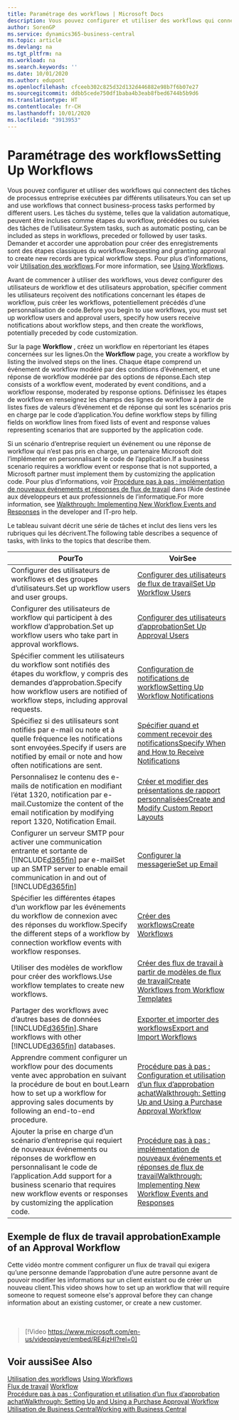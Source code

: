 ```yaml
---
title: Paramétrage des workflows | Microsoft Docs
description: Vous pouvez configurer et utiliser des workflows qui connectent des tâches de processus entreprise exécutées par différents utilisateurs. Les tâches du système, telles que la validation automatique, peuvent être incluses comme étapes du workflow, précédées ou suivies des tâches de l’utilisateur. Demander et accorder une approbation pour créer des enregistrements sont des étapes classiques du workflow.
author: SorenGP
ms.service: dynamics365-business-central
ms.topic: article
ms.devlang: na
ms.tgt_pltfrm: na
ms.workload: na
ms.search.keywords: ''
ms.date: 10/01/2020
ms.author: edupont
ms.openlocfilehash: cfceeb302c825d32d132d446882e98b7f6b07e27
ms.sourcegitcommit: ddbb5cede750df1baba4b3eab8fbed6744b5b9d6
ms.translationtype: HT
ms.contentlocale: fr-CH
ms.lasthandoff: 10/01/2020
ms.locfileid: "3913953"
---
```

# <a name="setting-up-workflows"></a><span data-ttu-id="b8f05-105">Paramétrage des workflows</span><span class="sxs-lookup"><span data-stu-id="b8f05-105">Setting Up Workflows</span></span>
<span data-ttu-id="b8f05-106">Vous pouvez configurer et utiliser des workflows qui connectent des tâches de processus entreprise exécutées par différents utilisateurs.</span><span class="sxs-lookup"><span data-stu-id="b8f05-106">You can set up and use workflows that connect business-process tasks performed by different users.</span></span> <span data-ttu-id="b8f05-107">Les tâches du système, telles que la validation automatique, peuvent être incluses comme étapes du workflow, précédées ou suivies des tâches de l’utilisateur.</span><span class="sxs-lookup"><span data-stu-id="b8f05-107">System tasks, such as automatic posting, can be included as steps in workflows, preceded or followed by user tasks.</span></span> <span data-ttu-id="b8f05-108">Demander et accorder une approbation pour créer des enregistrements sont des étapes classiques du workflow.</span><span class="sxs-lookup"><span data-stu-id="b8f05-108">Requesting and granting approval to create new records are typical workflow steps.</span></span> <span data-ttu-id="b8f05-109">Pour plus d’informations, voir [Utilisation des workflows](across-use-workflows.md).</span><span class="sxs-lookup"><span data-stu-id="b8f05-109">For more information, see [Using Workflows](across-use-workflows.md).</span></span>  

 <span data-ttu-id="b8f05-110">Avant de commencer à utiliser des workflows, vous devez configurer des utilisateurs de workflow et des utilisateurs approbation, spécifier comment les utilisateurs reçoivent des notifications concernant les étapes de workflow, puis créer les workflows, potentiellement précédés d’une personnalisation de code.</span><span class="sxs-lookup"><span data-stu-id="b8f05-110">Before you begin to use workflows, you must set up workflow users and approval users, specify how users receive notifications about workflow steps, and then create the workflows, potentially preceded by code customization.</span></span>  

 <span data-ttu-id="b8f05-111">Sur la page **Workflow** , créez un workflow en répertoriant les étapes concernées sur les lignes.</span><span class="sxs-lookup"><span data-stu-id="b8f05-111">On the **Workflow** page, you create a workflow by listing the involved steps on the lines.</span></span> <span data-ttu-id="b8f05-112">Chaque étape comprend un événement de workflow modéré par des conditions d’événement, et une réponse de workflow modérée par des options de réponse.</span><span class="sxs-lookup"><span data-stu-id="b8f05-112">Each step consists of a workflow event, moderated by event conditions, and a workflow response, moderated by response options.</span></span> <span data-ttu-id="b8f05-113">Définissez les étapes de workflow en renseignez les champs des lignes de workflow à partir de listes fixes de valeurs d’événement et de réponse qui sont les scénarios pris en charge par le code d’application.</span><span class="sxs-lookup"><span data-stu-id="b8f05-113">You define workflow steps by filling fields on workflow lines from fixed lists of event and response values representing scenarios that are supported by the application code.</span></span>  

 <span data-ttu-id="b8f05-114">Si un scénario d’entreprise requiert un événement ou une réponse de workflow qui n’est pas pris en charge, un partenaire Microsoft doit l’implémenter en personnalisant le code de l’application.</span><span class="sxs-lookup"><span data-stu-id="b8f05-114">If a business scenario requires a workflow event or response that is not supported, a Microsoft partner must implement them by customizing the application code.</span></span> <span data-ttu-id="b8f05-115">Pour plus d’informations, voir [Procédure pas à pas : implémentation de nouveaux événements et réponses de flux de travail](/dynamics-nav/Walkthrough--Implementing-New-Workflow-Events-and-Responses) dans l’Aide destinée aux développeurs et aux professionnels de l’informatique.</span><span class="sxs-lookup"><span data-stu-id="b8f05-115">For more information, see [Walkthrough: Implementing New Workflow Events and Responses](/dynamics-nav/Walkthrough--Implementing-New-Workflow-Events-and-Responses) in the developer and IT-pro help.</span></span>

 <span data-ttu-id="b8f05-116">Le tableau suivant décrit une série de tâches et inclut des liens vers les rubriques qui les décrivent.</span><span class="sxs-lookup"><span data-stu-id="b8f05-116">The following table describes a sequence of tasks, with links to the topics that describe them.</span></span>  

|<span data-ttu-id="b8f05-117">**Pour**</span><span class="sxs-lookup"><span data-stu-id="b8f05-117">**To**</span></span>|<span data-ttu-id="b8f05-118">**Voir**</span><span class="sxs-lookup"><span data-stu-id="b8f05-118">**See**</span></span>|  
|------------|-------------|  
|<span data-ttu-id="b8f05-119">Configurer des utilisateurs de workflows et des groupes d’utilisateurs.</span><span class="sxs-lookup"><span data-stu-id="b8f05-119">Set up workflow users and user groups.</span></span>|[<span data-ttu-id="b8f05-120">Configurer des utilisateurs de flux de travail</span><span class="sxs-lookup"><span data-stu-id="b8f05-120">Set Up Workflow Users</span></span>](across-how-to-set-up-workflow-users.md)|  
|<span data-ttu-id="b8f05-121">Configurer des utilisateurs de workflow qui participent à des workflow d’approbation.</span><span class="sxs-lookup"><span data-stu-id="b8f05-121">Set up workflow users who take part in approval workflows.</span></span>|[<span data-ttu-id="b8f05-122">Configurer des utilisateurs d’approbation</span><span class="sxs-lookup"><span data-stu-id="b8f05-122">Set Up Approval Users</span></span>](across-how-to-set-up-approval-users.md)|  
|<span data-ttu-id="b8f05-123">Spécifier comment les utilisateurs du workflow sont notifiés des étapes du workflow, y compris des demandes d’approbation.</span><span class="sxs-lookup"><span data-stu-id="b8f05-123">Specify how workflow users are notified of workflow steps, including approval requests.</span></span>|[<span data-ttu-id="b8f05-124">Configuration de notifications de workflow</span><span class="sxs-lookup"><span data-stu-id="b8f05-124">Setting Up Workflow Notifications</span></span>](across-setting-up-workflow-notifications.md)|  
|<span data-ttu-id="b8f05-125">Spécifiez si des utilisateurs sont notifiés par e-mail ou note et à quelle fréquence les notifications sont envoyées.</span><span class="sxs-lookup"><span data-stu-id="b8f05-125">Specify if users are notified by email or note and how often notifications are sent.</span></span>|[<span data-ttu-id="b8f05-126">Spécifier quand et comment recevoir des notifications</span><span class="sxs-lookup"><span data-stu-id="b8f05-126">Specify When and How to Receive Notifications</span></span>](across-how-to-specify-when-and-how-to-receive-notifications.md)|  
|<span data-ttu-id="b8f05-127">Personnalisez le contenu des e-mails de notification en modifiant l’état 1320, notification par e-mail.</span><span class="sxs-lookup"><span data-stu-id="b8f05-127">Customize the content of the email notification by modifying report 1320, Notification Email.</span></span>|[<span data-ttu-id="b8f05-128">Créer et modifier des présentations de rapport personnalisées</span><span class="sxs-lookup"><span data-stu-id="b8f05-128">Create and Modify Custom Report Layouts</span></span>](ui-how-create-custom-report-layout.md)|  
|<span data-ttu-id="b8f05-129">Configurer un serveur SMTP pour activer une communication entrante et sortante de [!INCLUDE[d365fin](includes/d365fin_md.md)] par e-mail</span><span class="sxs-lookup"><span data-stu-id="b8f05-129">Set up an SMTP server to enable email communication in and out of [!INCLUDE[d365fin](includes/d365fin_md.md)]</span></span>|[<span data-ttu-id="b8f05-130">Configurer la messagerie</span><span class="sxs-lookup"><span data-stu-id="b8f05-130">Set up Email</span></span>](admin-how-setup-email.md)|
|<span data-ttu-id="b8f05-131">Spécifier les différentes étapes d’un workflow par les événements du workflow de connexion avec des réponses du workflow.</span><span class="sxs-lookup"><span data-stu-id="b8f05-131">Specify the different steps of a workflow by connection workflow events with workflow responses.</span></span>|[<span data-ttu-id="b8f05-132">Créer des workflows</span><span class="sxs-lookup"><span data-stu-id="b8f05-132">Create Workflows</span></span>](across-how-to-create-workflows.md)|  
|<span data-ttu-id="b8f05-133">Utiliser des modèles de workflow pour créer des workflows.</span><span class="sxs-lookup"><span data-stu-id="b8f05-133">Use workflow templates to create new workflows.</span></span>|[<span data-ttu-id="b8f05-134">Créer des flux de travail à partir de modèles de flux de travail</span><span class="sxs-lookup"><span data-stu-id="b8f05-134">Create Workflows from Workflow Templates</span></span>](across-how-to-create-workflows-from-workflow-templates.md)|  
|<span data-ttu-id="b8f05-135">Partager des workflows avec d’autres bases de données [!INCLUDE[d365fin](includes/d365fin_md.md)].</span><span class="sxs-lookup"><span data-stu-id="b8f05-135">Share workflows with other [!INCLUDE[d365fin](includes/d365fin_md.md)] databases.</span></span>|[<span data-ttu-id="b8f05-136">Exporter et importer des workflows</span><span class="sxs-lookup"><span data-stu-id="b8f05-136">Export and Import Workflows</span></span>](across-how-to-export-and-import-workflows.md)|  
|<span data-ttu-id="b8f05-137">Apprendre comment configurer un workflow pour des documents vente avec approbation en suivant la procédure de bout en bout.</span><span class="sxs-lookup"><span data-stu-id="b8f05-137">Learn how to set up a workflow for approving sales documents by following an end-to-end procedure.</span></span>|[<span data-ttu-id="b8f05-138">Procédure pas à pas : Configuration et utilisation d’un flux d’approbation achat</span><span class="sxs-lookup"><span data-stu-id="b8f05-138">Walkthrough: Setting Up and Using a Purchase Approval Workflow</span></span>](walkthrough-setting-up-and-using-a-purchase-approval-workflow.md)|  
|<span data-ttu-id="b8f05-139">Ajouter la prise en charge d’un scénario d’entreprise qui requiert de nouveaux événements ou réponses de workflow en personnalisant le code de l’application.</span><span class="sxs-lookup"><span data-stu-id="b8f05-139">Add support for a business scenario that requires new workflow events or responses by customizing the application code.</span></span>|[<span data-ttu-id="b8f05-140">Procédure pas à pas : implémentation de nouveaux événements et réponses de flux de travail</span><span class="sxs-lookup"><span data-stu-id="b8f05-140">Walkthrough: Implementing New Workflow Events and Responses</span></span>](/dynamics-nav/Walkthrough--Implementing-New-Workflow-Events-and-Responses)|  

## <a name="example-of-an-approval-workflow"></a><span data-ttu-id="b8f05-141">Exemple de flux de travail approbation</span><span class="sxs-lookup"><span data-stu-id="b8f05-141">Example of an Approval Workflow</span></span>
<span data-ttu-id="b8f05-142">Cette vidéo montre comment configurer un flux de travail qui exigera qu’une personne demande l’approbation d’une autre personne avant de pouvoir modifier les informations sur un client existant ou de créer un nouveau client.</span><span class="sxs-lookup"><span data-stu-id="b8f05-142">This video shows how to set up an workflow that will require someone to request someone else's approval before they can change information about an existing customer, or create a new customer.</span></span>  
<br><br>  

> [!Video https://www.microsoft.com/en-us/videoplayer/embed/RE4jzHI?rel=0]

## <a name="see-also"></a><span data-ttu-id="b8f05-143">Voir aussi</span><span class="sxs-lookup"><span data-stu-id="b8f05-143">See Also</span></span>  
 <span data-ttu-id="b8f05-144">[Utilisation des workflows](across-use-workflows.md) </span><span class="sxs-lookup"><span data-stu-id="b8f05-144">[Using Workflows](across-use-workflows.md) </span></span>  
 <span data-ttu-id="b8f05-145">[Flux de travail](across-workflow.md) </span><span class="sxs-lookup"><span data-stu-id="b8f05-145">[Workflow](across-workflow.md) </span></span>  
 [<span data-ttu-id="b8f05-146">Procédure pas à pas : Configuration et utilisation d’un flux d’approbation achat</span><span class="sxs-lookup"><span data-stu-id="b8f05-146">Walkthrough: Setting Up and Using a Purchase Approval Workflow</span></span>](walkthrough-setting-up-and-using-a-purchase-approval-workflow.md)  
 [<span data-ttu-id="b8f05-147">Utilisation de Business Central</span><span class="sxs-lookup"><span data-stu-id="b8f05-147">Working with Business Central</span></span>](ui-work-product.md)
